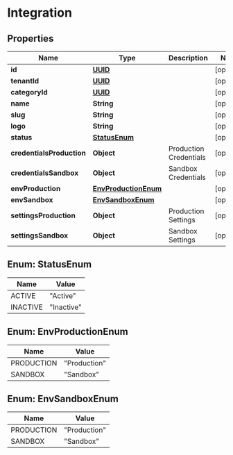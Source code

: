 # Integration

## Properties
Name | Type | Description | Notes
------------ | ------------- | ------------- | -------------
**id** | [**UUID**](UUID.md) |  |  [optional]
**tenantId** | [**UUID**](UUID.md) |  |  [optional]
**categoryId** | [**UUID**](UUID.md) |  |  [optional]
**name** | **String** |  |  [optional]
**slug** | **String** |  |  [optional]
**logo** | **String** |  |  [optional]
**status** | [**StatusEnum**](#StatusEnum) |  |  [optional]
**credentialsProduction** | **Object** | Production Credentials |  [optional]
**credentialsSandbox** | **Object** | Sandbox Credentials |  [optional]
**envProduction** | [**EnvProductionEnum**](#EnvProductionEnum) |  |  [optional]
**envSandbox** | [**EnvSandboxEnum**](#EnvSandboxEnum) |  |  [optional]
**settingsProduction** | **Object** | Production Settings |  [optional]
**settingsSandbox** | **Object** | Sandbox Settings |  [optional]

<a name="StatusEnum"></a>
## Enum: StatusEnum
Name | Value
---- | -----
ACTIVE | &quot;Active&quot;
INACTIVE | &quot;Inactive&quot;

<a name="EnvProductionEnum"></a>
## Enum: EnvProductionEnum
Name | Value
---- | -----
PRODUCTION | &quot;Production&quot;
SANDBOX | &quot;Sandbox&quot;

<a name="EnvSandboxEnum"></a>
## Enum: EnvSandboxEnum
Name | Value
---- | -----
PRODUCTION | &quot;Production&quot;
SANDBOX | &quot;Sandbox&quot;
